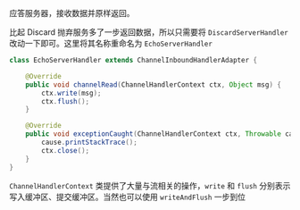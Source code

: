应答服务器，接收数据并原样返回。

比起 Discard 抛弃服务多了一步返回数据，所以只需要将 `DiscardServerHandler` 改动一下即可。这里将其名称重命名为 `EchoServerHandler`

```java
class EchoServerHandler extends ChannelInboundHandlerAdapter {

    @Override
    public void channelRead(ChannelHandlerContext ctx, Object msg) {
        ctx.write(msg);
        ctx.flush();
    }

    @Override
    public void exceptionCaught(ChannelHandlerContext ctx, Throwable cause) {
        cause.printStackTrace();
        ctx.close();
    }
}
```

`ChannelHandlerContext` 类提供了大量与流相关的操作，`write` 和 `flush` 分别表示写入缓冲区、提交缓冲区。当然也可以使用 `writeAndFlush` 一步到位

‍
